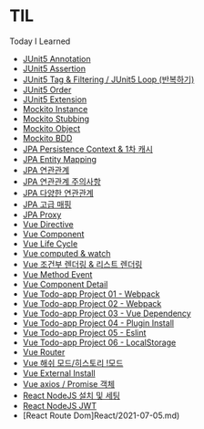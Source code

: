 # TIL
Today I Learned

* [JUnit5 Annotation](Junit5/2021-03-20.md) <br>
* [JUnit5 Assertion](Junit5/2021-03-21.md) <br>
* [JUnit5 Tag & Filtering / JUnit5 Loop (반복하기)](Junit5/2021-03-22.md) <br>
* [JUnit5 Order](Junit5/2021-03-23.md) <br>
* [JUnit5 Extension](Junit5/2021-03-24.md) <br>
* [Mockito Instance](Junit5/2021-03-25.md) <br>
* [Mockito Stubbing](Junit5/2021-03-26.md) <br>
* [Mockito Object](Junit5/2021-03-27.md) <br>
* [Mockito BDD](Junit5/2021-03-28.md) <br>
* [JPA Persistence Context & 1차 캐시](JPA/2021-03-29.md) <br>
* [JPA Entity Mapping](JPA/2021-03-30.md) <br>
* [JPA 연관관계](JPA/2021-03-31.md) <br>
* [JPA 연관관계 주의사항](JPA/2021-04-01.md) <br>
* [JPA 다양한 연관관계](JPA/2021-04-02.md) <br>
* [JPA 고급 매핑](JPA/2021-04-03.md) <br>
* [JPA Proxy](JPA/2021-04-04.md) <br>
* [Vue Directive](Vue/2021-04-08.md) <br>
* [Vue Component](Vue/2021-04-09.md) <br>
* [Vue Life Cycle](Vue/2021-04-10.md) <br>
* [Vue computed & watch](Vue/2021-04-11.md) <br>
* [Vue 조건부 렌더링 & 리스트 렌더링](Vue/2021-04-15.md) <br>
* [Vue Method Event](Vue/2021-04-16.md) <br>
* [Vue Component Detail](Vue/2021-04-17.md) <br>
* [Vue Todo-app Project 01 - Webpack](Vue/2021-04-18.md) <br>
* [Vue Todo-app Project 02 - Webpack](Vue/2021-04-19.md) <br>
* [Vue Todo-app Project 03 - Vue Dependency](Vue/2021-04-20.md) <br>
* [Vue Todo-app Project 04 - Plugin Install](Vue/2021-04-30.md) <br>
* [Vue Todo-app Project 05 - Eslint](Vue/2021-05-01.md) <br>
* [Vue Todo-app Project 06 - LocalStorage](Vue/2021-05-02.md) <br>
* [Vue Router](Vue/2021-05-12.md) <br>
* [Vue 해쉬 모드/히스토리 !모드](Vue/2021-05-13.md) <br>
* [Vue External Install](Vue/2021-05-20.md) <br>
* [Vue axios / Promise 객체](Vue/2021-05-23.md) <br>
* [React NodeJS 설치 및 세팅](React/2021-07-02.md) <br>
* [React NodeJS JWT](React/2021-07-04.md) <br>
* [React Route Dom]React/2021-07-05.md) <br>
